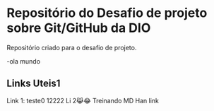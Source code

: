 # Repositório do Desafio de projeto sobre Git/GitHub da DIO
Repositório criado para o desafio de projeto.

-ola mundo 
## Links Uteis1
Link 1: teste0
12222
Li
2😹😂
Treinando MD
Han
 link
